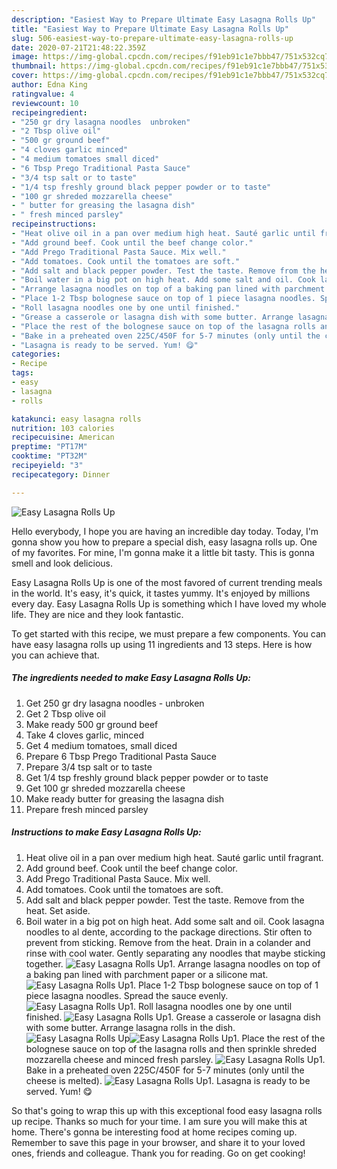```yaml
---
description: "Easiest Way to Prepare Ultimate Easy Lasagna Rolls Up"
title: "Easiest Way to Prepare Ultimate Easy Lasagna Rolls Up"
slug: 506-easiest-way-to-prepare-ultimate-easy-lasagna-rolls-up
date: 2020-07-21T21:48:22.359Z
image: https://img-global.cpcdn.com/recipes/f91eb91c1e7bbb47/751x532cq70/easy-lasagna-rolls-up-recipe-main-photo.jpg
thumbnail: https://img-global.cpcdn.com/recipes/f91eb91c1e7bbb47/751x532cq70/easy-lasagna-rolls-up-recipe-main-photo.jpg
cover: https://img-global.cpcdn.com/recipes/f91eb91c1e7bbb47/751x532cq70/easy-lasagna-rolls-up-recipe-main-photo.jpg
author: Edna King
ratingvalue: 4
reviewcount: 10
recipeingredient:
- "250 gr dry lasagna noodles  unbroken"
- "2 Tbsp olive oil"
- "500 gr ground beef"
- "4 cloves garlic minced"
- "4 medium tomatoes small diced"
- "6 Tbsp Prego Traditional Pasta Sauce"
- "3/4 tsp salt or to taste"
- "1/4 tsp freshly ground black pepper powder or to taste"
- "100 gr shreded mozzarella cheese"
- " butter for greasing the lasagna dish"
- " fresh minced parsley"
recipeinstructions:
- "Heat olive oil in a pan over medium high heat. Sauté garlic until fragrant."
- "Add ground beef. Cook until the beef change color."
- "Add Prego Traditional Pasta Sauce. Mix well."
- "Add tomatoes. Cook until the tomatoes are soft."
- "Add salt and black pepper powder. Test the taste. Remove from the heat. Set aside."
- "Boil water in a big pot on high heat. Add some salt and oil. Cook lasagna noodles to al dente, according to the package directions. Stir often to prevent from sticking. Remove from the heat. Drain in a colander and rinse with cool water. Gently separating any noodles that maybe sticking together."
- "Arrange lasagna noodles on top of a baking pan lined with parchment paper or a silicone mat."
- "Place 1-2 Tbsp bolognese sauce on top of 1 piece lasagna noodles. Spread the sauce evenly."
- "Roll lasagna noodles one by one until finished."
- "Grease a casserole or lasagna dish with some butter. Arrange lasagna rolls in the dish."
- "Place the rest of the bolognese sauce on top of the lasagna rolls and then sprinkle shreded mozzarella cheese and minced fresh parsley."
- "Bake in a preheated oven 225C/450F for 5-7 minutes (only until the cheese is melted)."
- "Lasagna is ready to be served. Yum! 😋"
categories:
- Recipe
tags:
- easy
- lasagna
- rolls

katakunci: easy lasagna rolls 
nutrition: 103 calories
recipecuisine: American
preptime: "PT17M"
cooktime: "PT32M"
recipeyield: "3"
recipecategory: Dinner

---
```



![Easy Lasagna Rolls Up](https://img-global.cpcdn.com/recipes/f91eb91c1e7bbb47/751x532cq70/easy-lasagna-rolls-up-recipe-main-photo.jpg)

Hello everybody, I hope you are having an incredible day today. Today, I'm gonna show you how to prepare a special dish, easy lasagna rolls up. One of my favorites. For mine, I'm gonna make it a little bit tasty. This is gonna smell and look delicious.



Easy Lasagna Rolls Up is one of the most favored of current trending meals in the world. It's easy, it's quick, it tastes yummy. It's enjoyed by millions every day. Easy Lasagna Rolls Up is something which I have loved my whole life. They are nice and they look fantastic.


To get started with this recipe, we must prepare a few components. You can have easy lasagna rolls up using 11 ingredients and 13 steps. Here is how you can achieve that.

<!--inarticleads1-->

##### The ingredients needed to make Easy Lasagna Rolls Up:

1. Get 250 gr dry lasagna noodles - unbroken
1. Get 2 Tbsp olive oil
1. Make ready 500 gr ground beef
1. Take 4 cloves garlic, minced
1. Get 4 medium tomatoes, small diced
1. Prepare 6 Tbsp Prego Traditional Pasta Sauce
1. Prepare 3/4 tsp salt or to taste
1. Get 1/4 tsp freshly ground black pepper powder or to taste
1. Get 100 gr shreded mozzarella cheese
1. Make ready  butter for greasing the lasagna dish
1. Prepare  fresh minced parsley




<!--inarticleads2-->

##### Instructions to make Easy Lasagna Rolls Up:

1. Heat olive oil in a pan over medium high heat. Sauté garlic until fragrant.
1. Add ground beef. Cook until the beef change color.
1. Add Prego Traditional Pasta Sauce. Mix well.
1. Add tomatoes. Cook until the tomatoes are soft.
1. Add salt and black pepper powder. Test the taste. Remove from the heat. Set aside.
1. Boil water in a big pot on high heat. Add some salt and oil. Cook lasagna noodles to al dente, according to the package directions. Stir often to prevent from sticking. Remove from the heat. Drain in a colander and rinse with cool water. Gently separating any noodles that maybe sticking together.
<img src="//assets-global.cpcdn.com/assets/icons/button_play-2c75c40dde080a61004c1f40b05d8f140eaff45d7e9e6481dc71c63d2e7c4909.png" alt="Easy Lasagna Rolls Up">1. Arrange lasagna noodles on top of a baking pan lined with parchment paper or a silicone mat.
<img src="//assets-global.cpcdn.com/assets/icons/button_play-2c75c40dde080a61004c1f40b05d8f140eaff45d7e9e6481dc71c63d2e7c4909.png" alt="Easy Lasagna Rolls Up">1. Place 1-2 Tbsp bolognese sauce on top of 1 piece lasagna noodles. Spread the sauce evenly.
<img src="//assets-global.cpcdn.com/assets/icons/button_play-2c75c40dde080a61004c1f40b05d8f140eaff45d7e9e6481dc71c63d2e7c4909.png" alt="Easy Lasagna Rolls Up">1. Roll lasagna noodles one by one until finished.
<img src="//assets-global.cpcdn.com/assets/icons/button_play-2c75c40dde080a61004c1f40b05d8f140eaff45d7e9e6481dc71c63d2e7c4909.png" alt="Easy Lasagna Rolls Up">1. Grease a casserole or lasagna dish with some butter. Arrange lasagna rolls in the dish.
<img src="//assets-global.cpcdn.com/assets/icons/button_play-2c75c40dde080a61004c1f40b05d8f140eaff45d7e9e6481dc71c63d2e7c4909.png" alt="Easy Lasagna Rolls Up"><img src="//assets-global.cpcdn.com/assets/icons/button_play-2c75c40dde080a61004c1f40b05d8f140eaff45d7e9e6481dc71c63d2e7c4909.png" alt="Easy Lasagna Rolls Up">1. Place the rest of the bolognese sauce on top of the lasagna rolls and then sprinkle shreded mozzarella cheese and minced fresh parsley.
<img src="//assets-global.cpcdn.com/assets/icons/button_play-2c75c40dde080a61004c1f40b05d8f140eaff45d7e9e6481dc71c63d2e7c4909.png" alt="Easy Lasagna Rolls Up">1. Bake in a preheated oven 225C/450F for 5-7 minutes (only until the cheese is melted).
<img src="//assets-global.cpcdn.com/assets/icons/button_play-2c75c40dde080a61004c1f40b05d8f140eaff45d7e9e6481dc71c63d2e7c4909.png" alt="Easy Lasagna Rolls Up">1. Lasagna is ready to be served. Yum! 😋




So that's going to wrap this up with this exceptional food easy lasagna rolls up recipe. Thanks so much for your time. I am sure you will make this at home. There's gonna be interesting food at home recipes coming up. Remember to save this page in your browser, and share it to your loved ones, friends and colleague. Thank you for reading. Go on get cooking!

